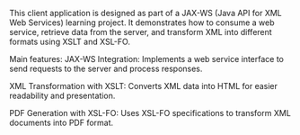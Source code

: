 This client application is designed as part of a JAX-WS (Java API for XML Web Services) learning project.
It demonstrates how to consume a web service, retrieve data from the server, and transform XML into different formats using XSLT and XSL-FO.

Main features:
JAX-WS Integration:
Implements a web service interface to send requests to the server and process responses.

XML Transformation with XSLT:
Converts XML data into HTML for easier readability and presentation.

PDF Generation with XSL-FO:
Uses XSL-FO specifications to transform XML documents into PDF format.
